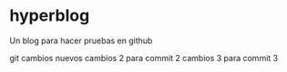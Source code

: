 # hyperblog
Un blog para hacer pruebas en github

git cambios nuevos
cambios 2 para commit 2
cambios 3 para commit 3

